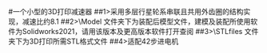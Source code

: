 #一个小型的3D打印减速器
##1>采用多层行星轮系串联且共用外齿圈的结构实现，减速比约8.1
##2>\Model 文件夹下为装配后模型文件，建模及装配所使用软件为Solidworks2021，请用该版本及更高版本软件打开查阅
##3>\STLfiles 文件夹下为3D打印所需STL格式文件
##4>适配42步进电机